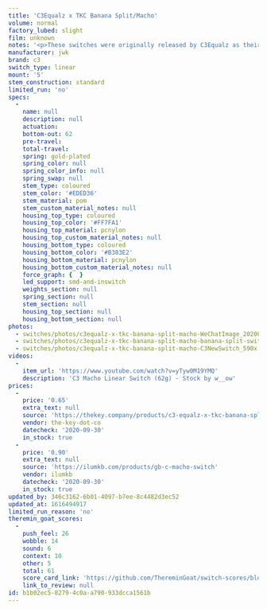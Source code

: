```yaml
---
title: 'C3Equalz x TKC Banana Split/Macho'
volume: normal
factory_lubed: slight
film: unknown
notes: '<p>These switches were originally released by C3Equalz as their &#8220;Macho Switches&#8221; in early 2020. They were re-introduced as TKC&#8217;s &#8220;Banana Split Switches&#8221; in September of 2020 in the US market, starting their &#8220;Snack Time Switch Line&#8221;. TKC&#8217;s 3PM drop was mildly successful, selling out in a few hours. The 9PM drop, however, was still in stock 12 hours later, at 9AM.</p>'
manufacturer: jwk
brand: c3
switch_type: linear
mount: '5'
stem_construction: standard
limited_run: 'no'
specs:
  -
    name: null
    description: null
    actuation:
    bottom-out: 62
    pre-travel:
    total-travel:
    spring: gold-plated
    spring_color: null
    spring_color_info: null
    spring_swap: null
    stem_type: coloured
    stem_color: '#EDED36'
    stem_material: pom
    stem_custom_material_notes: null
    housing_top_type: coloured
    housing_top_color: '#FF7FA1'
    housing_top_material: pcnylon
    housing_top_custom_material_notes: null
    housing_bottom_type: coloured
    housing_bottom_color: '#B383E2'
    housing_bottom_material: pcnylon
    housing_bottom_custom_material_notes: null
    force_graph: {  }
    led_support: smd-and-inswitch
    weights_section: null
    spring_section: null
    stem_section: null
    housing_top_section: null
    housing_bottom_section: null
photos:
  - switches/photos/c3equalz-x-tkc-banana-split-macho-WeChatImage_20200714084618_720x.jpg
  - switches/photos/c3equalz-x-tkc-banana-split-macho-banana-split-switches_2_590x.jpg
  - switches/photos/c3equalz-x-tkc-banana-split-macho-C3NewSwitch_590x.png
videos:
  -
    item_url: 'https://www.youtube.com/watch?v=yTyw0M19YMQ'
    description: 'C3 Macho Linear Switch (62g) - Stock by w__ow'
prices:
  -
    price: '0.65'
    extra_text: null
    source: 'https://thekey.company/products/c3-equalz-x-tkc-banana-split-switches'
    vendor: the-key-dot-co
    datecheck: '2020-09-30'
    in_stock: true
  -
    price: '0.90'
    extra_text: null
    source: 'https://ilumkb.com/products/gb-c-macho-switch'
    vendor: ilumkb
    datecheck: '2020-09-30'
    in_stock: true
updated_by: 346c3162-6b01-4097-b7ee-8c4482d3ec52
updated_at: 1616494917
limited_run_reason: 'no'
theremin_goat_scores:
  -
    push_feel: 26
    wobble: 14
    sound: 6
    context: 10
    other: 5
    total: 61
    score_card_link: 'https://github.com/ThereminGoat/switch-scores/blob/master/C3%20Macho.pdf'
    link_to_review: null
id: b1b02ec5-8279-4c0a-a790-933dcca1561b
---
```

